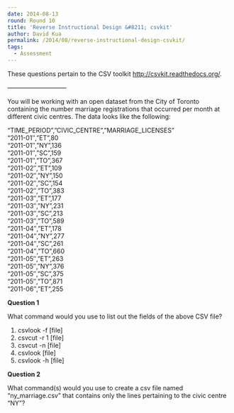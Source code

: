 ```yaml
---
date: 2014-08-13
round: Round 10
title: 'Reverse Instructional Design &#8211; csvkit'
author: David Kua
permalink: /2014/08/reverse-instructional-design-csvkit/
tags:
  - Assessment
---
```

These questions pertain to the CSV toolkit http://csvkit.readthedocs.org/.

&#8212;&#8212;&#8212;&#8212;&#8212;&#8212;&#8212;&#8212;&#8212;&#8211;

You will be working with an open dataset from the City of Toronto containing the number marriage registrations that occurred per month at different civic centres. The data looks like the following:

&#8220;TIME\_PERIOD&#8221;,&#8221;CIVIC\_CENTRE&#8221;,&#8221;MARRIAGE_LICENSES&#8221;  
&#8220;2011-01&#8243;,&#8221;ET&#8221;,80  
&#8220;2011-01&#8243;,&#8221;NY&#8221;,136  
&#8220;2011-01&#8243;,&#8221;SC&#8221;,159  
&#8220;2011-01&#8243;,&#8221;TO&#8221;,367  
&#8220;2011-02&#8243;,&#8221;ET&#8221;,109  
&#8220;2011-02&#8243;,&#8221;NY&#8221;,150  
&#8220;2011-02&#8243;,&#8221;SC&#8221;,154  
&#8220;2011-02&#8243;,&#8221;TO&#8221;,383  
&#8220;2011-03&#8243;,&#8221;ET&#8221;,177  
&#8220;2011-03&#8243;,&#8221;NY&#8221;,231  
&#8220;2011-03&#8243;,&#8221;SC&#8221;,213  
&#8220;2011-03&#8243;,&#8221;TO&#8221;,589  
&#8220;2011-04&#8243;,&#8221;ET&#8221;,178  
&#8220;2011-04&#8243;,&#8221;NY&#8221;,277  
&#8220;2011-04&#8243;,&#8221;SC&#8221;,261  
&#8220;2011-04&#8243;,&#8221;TO&#8221;,660  
&#8220;2011-05&#8243;,&#8221;ET&#8221;,263  
&#8220;2011-05&#8243;,&#8221;NY&#8221;,376  
&#8220;2011-05&#8243;,&#8221;SC&#8221;,375  
&#8220;2011-05&#8243;,&#8221;TO&#8221;,871  
&#8220;2011-06&#8243;,&#8221;ET&#8221;,255

**Question 1**

What command would you use to list out the fields of the above CSV file?

1.  csvlook -f [file]
2.  csvcut -r 1 [file]
3.  csvcut -n [file]
4.  csvlook [file]
5.  csvlook -h [file]

**Question 2**

What command(s) would you use to create a csv file named &#8220;ny_marriage.csv&#8221; that contains only the lines pertaining to the civic centre &#8220;NY&#8221;?
